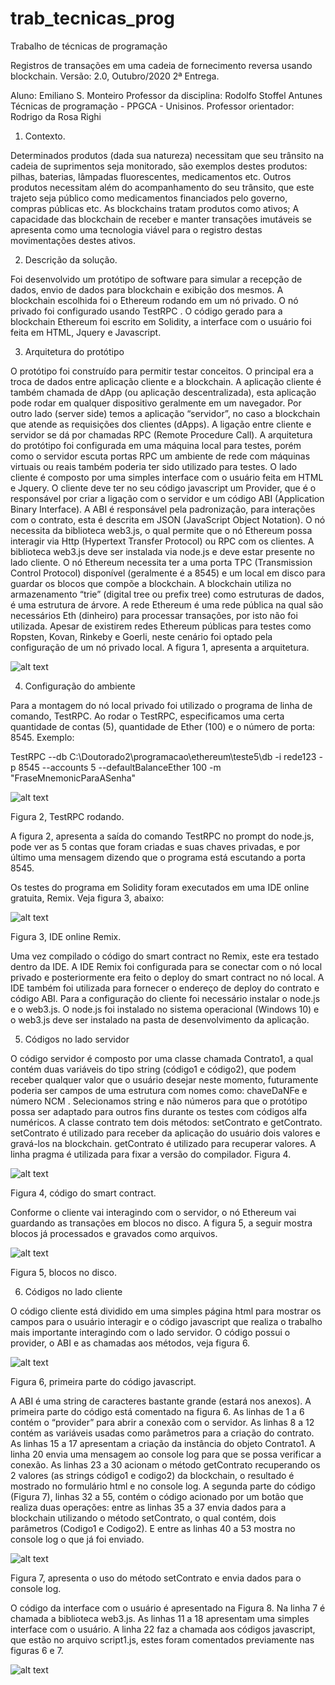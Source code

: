 # trab_tecnicas_prog
Trabalho de técnicas de programação

Registros de transações em uma cadeia de fornecimento reversa usando blockchain.
Versão: 2.0, Outubro/2020
2ª Entrega.

Aluno: Emiliano S. Monteiro
Professor da disciplina: Rodolfo Stoffel Antunes
Técnicas de programação - PPGCA - Unisinos.
Professor orientador: Rodrigo da Rosa Righi

1. Contexto.

Determinados produtos (dada sua natureza) necessitam que seu trânsito na cadeia de suprimentos seja monitorado, são exemplos destes produtos: pilhas, baterias, lâmpadas fluorescentes, medicamentos etc. Outros produtos necessitam além do acompanhamento do seu trânsito, que este trajeto seja público como medicamentos financiados pelo governo, compras públicas etc. As blockchains tratam produtos como ativos; A capacidade das blockchain de receber e manter transações imutáveis se apresenta como uma tecnologia viável para o registro destas movimentações destes ativos.

2. Descrição da solução.

Foi desenvolvido um protótipo de software para simular a recepção de dados, envio de dados para blockchain e exibição dos mesmos. A blockchain escolhida foi o Ethereum rodando em um nó privado. O nó privado foi configurado usando TestRPC . O código gerado para a blockchain Ethereum foi escrito em Solidity, a interface com o usuário foi feita em HTML, Jquery e Javascript. 

3. Arquitetura do protótipo

O protótipo foi construído para permitir testar conceitos. O principal era a troca de dados entre aplicação cliente e a blockchain. A aplicação cliente é também chamada de dApp (ou aplicação descentralizada), esta aplicação pode rodar em qualquer dispositivo geralmente em um navegador. Por outro lado (server side) temos a aplicação “servidor”, no caso a blockchain que atende as requisições dos clientes (dApps). A ligação entre cliente e servidor se dá por chamadas RPC (Remote Procedure Call). A arquitetura do protótipo foi configurada em uma máquina local para testes, porém como o servidor escuta portas RPC um ambiente de rede com máquinas virtuais ou reais também poderia ter sido utilizado para testes. O lado cliente é composto por uma simples interface com o usuário feita em HTML e Jquery. O cliente deve ter no seu código javascript um Provider, que é o responsável por criar a ligação com o servidor e um código ABI (Application Binary Interface). A ABI é responsável pela padronização, para interações com o contrato, esta é descrita em JSON (JavaScript Object Notation). O nó necessita da biblioteca web3.js, o qual permite que o nó Ethereum possa interagir via Http (Hypertext Transfer Protocol) ou RPC com os clientes. A biblioteca web3.js deve ser instalada via node.js  e deve estar presente no lado cliente. O nó Ethereum necessita ter a uma porta TPC (Transmission Control Protocol) disponível (geralmente é a 8545) e um local em disco para guardar os blocos que compõe a blockchain. A blockchain utiliza no armazenamento “trie” (digital tree ou prefix tree) como estruturas de dados, é uma estrutura de árvore. A rede Ethereum é uma rede pública na qual são necessários Eth (dinheiro) para processar transações, por isto não foi utilizada. Apesar de existirem redes Ethereum públicas para testes como Ropsten, Kovan, Rinkeby e Goerli, neste cenário foi optado pela configuração de um nó privado local. A figura 1, apresenta a arquitetura.

![alt text](https://github.com/monteiro74/trab_tecnicas_prog/blob/main/arquitetura.jpg?raw=true)

4. Configuração do ambiente

Para a montagem do nó local privado foi utilizado o programa de linha de comando, TestRPC. Ao rodar o TestRPC, especificamos uma certa quantidade de contas (5), quantidade de Ether (100) e o número de porta: 8545. Exemplo: 

TestRPC --db C:\Doutorado2\programacao\ethereum\teste5\db -i rede123 -p 8545 --accounts 5 --defaultBalanceEther 100 -m "FraseMnemonicParaASenha"

![alt text](https://github.com/monteiro74/trab_tecnicas_prog/blob/main/tela2.jpg?raw=true)

Figura 2, TestRPC rodando.

A figura 2, apresenta a saída do comando TestRPC no prompt do node.js, pode ver as 5 contas que foram criadas e suas chaves privadas, e por último uma mensagem dizendo que o programa está escutando a porta 8545.

Os testes do programa em Solidity foram executados em uma IDE online gratuita, Remix. Veja figura 3, abaixo:

![alt text](https://github.com/monteiro74/trab_tecnicas_prog/blob/main/solidity.png?raw=true)

Figura 3, IDE online Remix.

Uma vez compilado o código do smart contract no Remix, este era testado dentro da IDE. A IDE Remix foi configurada para se conectar com o nó local privado e posteriormente era feito o deploy do smart contract no nó local. A IDE também foi utilizada para fornecer o endereço de deploy do contrato e código ABI. Para a configuração do cliente foi necessário instalar o node.js e o web3.js. O node.js foi instalado no sistema operacional (Windows 10) e o web3.js deve ser instalado na pasta de desenvolvimento da aplicação.

5. Códigos no lado servidor

O código servidor é composto por uma classe chamada Contrato1, a qual contém duas variáveis do tipo string (código1 e código2), que podem receber qualquer valor que o usuário desejar neste momento, futuramente poderia ser campos de uma estrutura com nomes como: chaveDaNFe  e número NCM . Selecionamos string e não números para que o protótipo possa ser adaptado para outros fins durante os testes com códigos alfa numéricos. A classe contrato tem dois métodos: setContrato e getContrato. setContrato é utilizado para receber da aplicação do usuário dois valores e gravá-los na blockchain. getContrato é utilizado para recuperar valores. A linha pragma é utilizada para fixar a versão do compilador. Figura 4.

![alt text](https://github.com/monteiro74/trab_tecnicas_prog/blob/main/contrato.png?raw=true)

Figura 4, código do smart contract.

Conforme o cliente vai interagindo com o servidor, o nó Ethereum vai guardando as transações em blocos no disco. A figura 5, a seguir mostra blocos já processados e gravados como arquivos.

![alt text](https://github.com/monteiro74/trab_tecnicas_prog/blob/main/blocos.png?raw=true)

Figura 5, blocos no disco.

6. Códigos no lado cliente

O código cliente está dividido em uma simples página html para mostrar os campos para o usuário interagir e o código javascript que realiza o trabalho mais importante interagindo com o lado servidor. O código possui o provider, o ABI e as chamadas aos métodos, veja figura 6.

![alt text](https://github.com/monteiro74/trab_tecnicas_prog/blob/main/tela3.jpg?raw=true)

Figura 6, primeira parte do código javascript.

A ABI é uma string de caracteres bastante grande (estará nos anexos). A primeira parte do código está comentado na figura 6. As linhas de 1 a 6 contém o “provider” para abrir a conexão com o servidor. As linhas 8 a 12 contém as variáveis usadas como parâmetros para a criação do contrato. As linhas 15 a 17 apresentam a criação da instância do objeto Contrato1. A linha 20 envia uma mensagem ao console log para que se possa verificar a conexão. As linhas 23 a 30 acionam o método getContrato recuperando os 2 valores (as strings código1 e codigo2) da blockchain, o resultado é mostrado no formulário html e no console log. A segunda parte do código (Figura 7), linhas 32 a 55, contém o código acionado por um botão que realiza duas operações: entre as linhas 35 a 37 envia dados para a blockchain utilizando o método setContrato, o qual contém, dois parâmetros (Codigo1 e Codigo2). E entre as linhas 40 a 53 mostra no console log o que já foi enviado.

![alt text](https://github.com/monteiro74/trab_tecnicas_prog/blob/main/tela4.jpg?raw=true)

Figura 7, apresenta o uso do método setContrato e envia dados para o console log.

O código da interface com o usuário é apresentado na Figura 8. Na linha 7 é chamada a biblioteca web3.js. As linhas 11 a 18 apresentam uma simples interface com o usuário. A linha 22 faz a chamada aos códigos javascript, que estão no arquivo script1.js, estes foram comentados previamente nas figuras 6 e 7.

![alt text](https://github.com/monteiro74/trab_tecnicas_prog/blob/main/tela5.jpg?raw=true)
